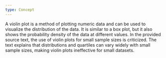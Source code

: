 ```yaml
---
type: Concept
---
```


A violin plot is a method of plotting numeric data and can be used to visualize the distribution of the data. It is similar to a box plot, but it also shows the probability density of the data at different values. In the provided source text, the use of violin plots for small sample sizes is criticized. The text explains that distributions and quartiles can vary widely with small sample sizes, making violin plots ineffective for small datasets.